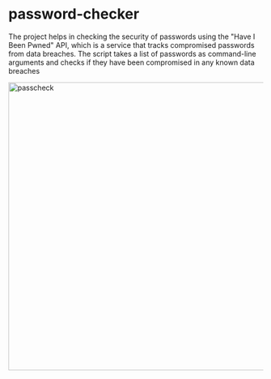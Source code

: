# password-checker

The project helps in checking the security of passwords using the "Have I Been Pwned" API, which is a service that tracks compromised passwords from data breaches. The script takes a list of passwords as command-line arguments and checks if they have been compromised in any known data breaches

<img width="569" alt="passcheck" src="https://github.com/sandesh3216/password-checker/assets/122964952/02c73e17-036d-43a0-b0e6-4633a059545d">

